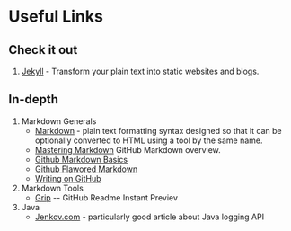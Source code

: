 [//]: # ( vim:set ts=4: )

# Useful Links #

## Check it out ##
1. [Jekyll](http://jekyllrb.com/) - 
   Transform your plain text into static websites and blogs.

## In-depth ##

1. Markdown Generals
	* [Markdown](https://en.wikipedia.org/wiki/Markdown) -
	  plain text formatting syntax designed so that it can be optionally
          converted to HTML using a tool by the same name.
	* [Mastering Markdown](https://guides.github.com/features/mastering-markdown/)
	  GitHub Markdown overview.
	* [Github Markdown Basics](https://help.github.com/articles/markdown-basics)
	* [Github Flawored Markdown](https://help.github.com/articles/github-flavored-markdown)
	* [Writing on GitHub](https://help.github.com/articles/writing-on-github)
2. Markdown Tools
	* [Grip](https://github.com/joeyespo/grip) -- GitHub Readme Instant Previev
3. Java
	* [Jenkov.com](http://tutorials.jenkov.com/java-logging/index.html) -
	  particularly good article about Java logging API

